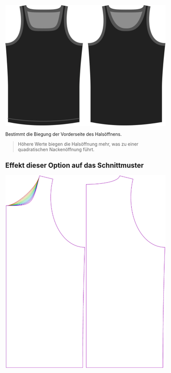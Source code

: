 ![Die Nackenform Option auf Aaron](./necklinebend.svg)

Bestimmt die Biegung der Vorderseite des Halsöffnens.

> Höhere Werte biegen die Halsöffnung mehr, was zu einer quadratischen Nackenöffnung führt.

## Effekt dieser Option auf das Schnittmuster

![Dieses Bild zeigt den Effekt dieser Option, indem es mehrere Varianten überlagert, die einen anderen Wert für diese Option haben](aaron_necklinebend_sample.svg "Effekt dieser Option auf das Schnittmuster")
